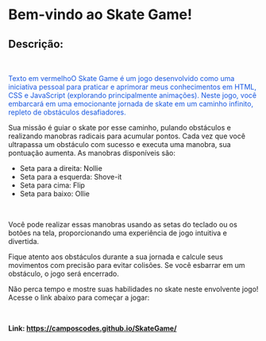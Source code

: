 # Bem-vindo ao Skate Game!

## Descrição:

<br>

<p style="color: #1656E1;"> Texto em vermelho</span>O Skate Game é um jogo desenvolvido como uma iniciativa pessoal para praticar e aprimorar meus conhecimentos em HTML, CSS e JavaScript (explorando principalmente animações). Neste jogo, você embarcará em uma emocionante jornada de skate em um caminho infinito, repleto de obstáculos desafiadores.</p> 

Sua missão é guiar o skate por esse caminho, pulando obstáculos e realizando manobras radicais para acumular pontos. Cada vez que você ultrapassa um obstáculo com sucesso e executa uma manobra, sua pontuação aumenta. As manobras disponíveis são:

-   Seta para a direita: Nollie
-   Seta para a esquerda: Shove-it
-   Seta para cima: Flip
-   Seta para baixo: Ollie

<br>

Você pode realizar essas manobras usando as setas do teclado ou os botões na tela, proporcionando uma experiência de jogo intuitiva e divertida.

>

Fique atento aos obstáculos durante a sua jornada e calcule seus movimentos com precisão para evitar colisões. Se você esbarrar em um obstáculo, o jogo será encerrado.

Não perca tempo e mostre suas habilidades no skate neste envolvente jogo! Acesse o link abaixo para começar a jogar:

<br>

**Link: https://camposcodes.github.io/SkateGame/**
